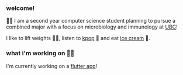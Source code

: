 ### welcome!
👩‍🔬 I am a second year computer science student planning to pursue a combined major with a focus on microbiology and immunology at [UBC](https://ubc.ca)! 

I like to lift weights 🏋️‍♀️, listen to [kpop](https://ibighit.com/bts/eng/) 🎤 and eat [ice cream](https://www.madebymarcus.ca/) 🍦.

### what i'm working on 👩‍💻
I'm currently working on a [flutter app](https://github.com/lhao03/nutrin-food-tracking-app)! 



